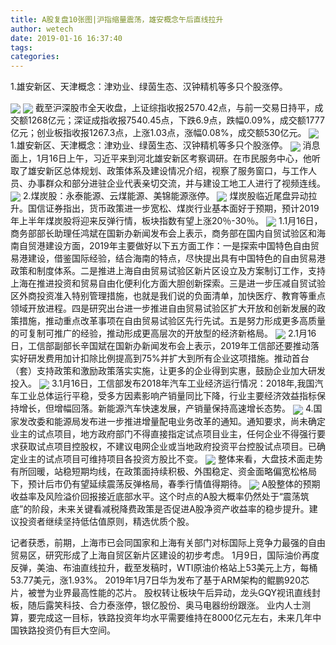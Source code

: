 ```yaml
---
title: A股复盘10张图|沪指缩量震荡，雄安概念午后直线拉升
author: wetech
date: 2019-01-16 16:37:40
tags: 
categories: 
---
```

1.雄安新区、天津概念：津劝业、绿茵生态、汉钟精机等多只个股涨停。
<!-- more -->
<img align="center" border="0" src="https://imgcdn.yicai.com/uppics/images/2019/01/d27fc7578f59bdbbd5572e30ab6b740e.jpg" />
<img align="center" border="0" src="https://imgcdn.yicai.com/uppics/images/2019/01/61d8aefdb42485d1a8af2f75b5277253.jpg" />
截至沪深股市全天收盘，上证综指收报2570.42点，与前一交易日持平，成交额1268亿元；深证成指收报7540.45点，下跌6.9点，跌幅0.09%，成交额1777亿元；创业板指收报1267.3点，上涨1.03点，涨幅0.08%，成交额530亿元。
<img align="center" border="0" src="https://imgcdn.yicai.com/uppics/images/2019/01/3c542eedadcb84af68346dedc473fe87.jpg" />
1.雄安新区、天津概念：津劝业、绿茵生态、汉钟精机等多只个股涨停。
<img align="center" border="0" src="https://imgcdn.yicai.com/uppics/images/2019/01/b4c17078a22659455ee895ab064e0566.jpg" />
消息面上，1月16日上午，习近平来到河北雄安新区考察调研。在市民服务中心，他听取了雄安新区总体规划、政策体系及建设情况介绍，视察了服务窗口，与工作人员、办事群众和部分进驻企业代表亲切交流，并与建设工地工人进行了视频连线。
<img align="center" border="0" src="https://imgcdn.yicai.com/uppics/images/2019/01/756561ecac11b6c2e84596b74394bbcd.jpg" />
2.煤炭股：永泰能源、云煤能源、美锦能源涨停。
<img align="center" border="0" src="https://imgcdn.yicai.com/uppics/images/2019/01/295ad69b41f7eec27ed6a20aac9f33ea.jpg" />
煤炭股临近尾盘异动拉升。国信证券指出，货币政策进一步宽松、煤炭行业基本面好于预期，预计2019年上半年煤炭股将迎来反弹行情，板块指数有望上涨20％-30％。
<img align="center" border="0" src="https://imgcdn.yicai.com/uppics/images/2019/01/faa048c5c0396ab372fe547e359d7ea3.jpg" />
1.1月16日，商务部部长助理任鸿斌在国新办新闻发布会上表示，商务部在国内自贸试验区和海南自贸港建设方面，2019年主要做好以下五方面工作：一是探索中国特色自由贸易港建设，借鉴国际经验，结合海南的特点，尽快提出具有中国特色的自由贸易港政策和制度体系。二是推进上海自由贸易试验区新片区设立及方案制订工作，支持上海在推进投资和贸易自由化便利化方面大胆创新探索。三是进一步压减自贸试验区外商投资准入特别管理措施，也就是我们说的负面清单，加快医疗、教育等重点领域开放进程。四是研究出台进一步推进自由贸易试验区扩大开放和创新发展的政策措施，推动重点改革事项在自由贸易试验区先行先试。五是努力形成更多高质量的可复制可推广的经验，推动形成更高层次的开放型的经济新格局。
<img align="center" border="0" src="https://imgcdn.yicai.com/uppics/images/2019/01/414d482151e99f68ba64d28182ee73a9.jpg" />
2.1月16日，工信部副部长辛国斌在国新办新闻发布会上表示，2019年工信部还要推动落实好研发费用加计扣除比例提高到75%并扩大到所有企业这项措施。推动首台（套）支持政策和激励政策落实实施，让更多的企业得到实惠，鼓励企业加大研发投入。
<img align="center" border="0" src="https://imgcdn.yicai.com/uppics/images/2019/01/fbee3974865ee58d4fb6d68dc312f9c4.jpg" />
3.1月16日，工信部发布2018年汽车工业经济运行情况：2018年,我国汽车工业总体运行平稳，受多方因素影响产销量同比下降，行业主要经济效益指标保持增长，但增幅回落。新能源汽车快速发展，产销量保持高速增长态势。
<img align="center" border="0" src="https://imgcdn.yicai.com/uppics/images/2019/01/6de6e7c7e1af8eb7d9fb071192dcd0e0.jpg" />
4.国家发改委和能源局发布进一步推进增量配电业务改革的通知。通知要求，尚未确定业主的试点项目，地方政府部门不得直接指定试点项目业主，任何企业不得强行要求获取试点项目控股权，不建议电网企业或当地政府投资平台控股试点项目。已确定业主的试点项目可维持项目各投资方股比不变。
<img align="center" border="0" src="https://imgcdn.yicai.com/uppics/images/2019/01/5a65ffa0cdc917f3b95a8446ecfa9579.jpg" />
整体来看，大盘技术面走势有所回暖，站稳短期均线，在政策面持续积极、外围稳定、资金面略偏宽松格局下，预计后市仍有望延续震荡反弹格局，春季行情值得期待。
<img align="center" border="0" src="https://imgcdn.yicai.com/uppics/images/2019/01/2d352fb7f00c5eeaf3a5e178c387821c.jpg" />
A股整体的预期收益率及风险溢价回报接近底部水平。这个时点的A股大概率仍然处于“震荡筑底”的阶段，未来关键看减税降费政策是否促进A股净资产收益率的稳步提升。建议投资者继续坚持低估值原则，精选优质个股。
 
 
记者获悉，前期，上海市已会同国家和上海有关部门对标国际上竞争力最强的自由贸易区，研究形成了上海自贸区新片区建设的初步考虑。
1月9日，国际油价再度反弹，美油、布油直线拉升，截至发稿时，WTI原油价格站上53美元上方，每桶53.77美元，涨1.93%。
2019年1月7日华为发布了基于ARM架构的鲲鹏920芯片，被誉为业界最高性能的芯片。
股权转让板块午后异动，龙头GQY视讯直线封板，随后露笑科技、合力泰涨停，银亿股份、奥马电器纷纷跟涨。
业内人士测算，要完成这一目标，铁路投资年均水平需要维持在8000亿元左右，未来几年中国铁路投资仍有巨大空间。
